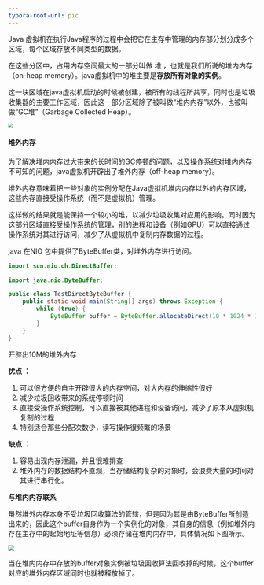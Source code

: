 ```yaml
---
typora-root-url: pic
---
```


Java 虚拟机在执行Java程序的过程中会把它在主存中管理的内存部分划分成多个区域，每个区域存放不同类型的数据。

在这些分区中，占用内存空间最大的一部分叫做 堆 ，也就是我们所说的堆内内存（on-heap memory）。java虚拟机中的堆主要是**存放所有对象的实例**。

这一块区域在java虚拟机启动的时候被创建，被所有的线程所共享，同时也是垃圾收集器的主要工作区域，因此这一部分区域除了被叫做“堆内内存”以外，也被叫做“GC堆”（Garbage Collected Heap）。

<img src="/on-heap-memory.png" style="zoom:55%;" />

#### 堆外内存

为了解决堆内内存过大带来的长时间的GC停顿的问题，以及操作系统对堆内内存不可知的问题，java虚拟机开辟出了堆外内存（off-heap memory）。

堆外内存意味着把一些对象的实例分配在Java虚拟机堆内内存以外的内存区域，这些内存直接受操作系统（而不是虚拟机）管理。

这样做的结果就是能保持一个较小的堆，以减少垃圾收集对应用的影响。同时因为这部分区域直接受操作系统的管理，别的进程和设备（例如GPU）可以直接通过操作系统对其进行访问，减少了从虚拟机中复制内存数据的过程。

java 在NIO 包中提供了ByteBuffer类，对堆外内存进行访问。

```java
import sun.nio.ch.DirectBuffer;

import java.nio.ByteBuffer;

public class TestDirectByteBuffer {
    public static void main(String[] args) throws Exception {
        while (true) {
            ByteBuffer buffer = ByteBuffer.allocateDirect(10 * 1024 * 1024);
        }
    }
}  
```

开辟出10M的堆外内存

**优点 ：**

1. 可以很方便的自主开辟很大的内存空间，对大内存的伸缩性很好
2. 减少垃圾回收带来的系统停顿时间
3. 直接受操作系统控制，可以直接被其他进程和设备访问，减少了原本从虚拟机复制的过程
4. 特别适合那些分配次数少，读写操作很频繁的场景

**缺点 ：**

1. 容易出现内存泄漏，并且很难排查
2. 堆外内存的数据结构不直观，当存储结构复杂的对象时，会浪费大量的时间对其进行串行化。

**与堆内内存联系**

虽然堆外内存本身不受垃圾回收算法的管辖，但是因为其是由ByteBuffer所创造出来的，因此这个buffer自身作为一个实例化的对象，其自身的信息（例如堆外内存在主存中的起始地址等信息）必须存储在堆内内存中，具体情况如下图所示。

<img src="/on-heap-memory2.png" style="zoom:75%;" />

当在堆内内存中存放的buffer对象实例被垃圾回收算法回收掉的时候，这个buffer对应的堆外内存区域同时也就被释放掉了。